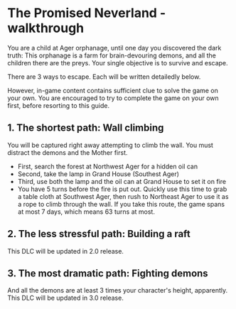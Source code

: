 # The Promised Neverland - walkthrough
You are a child at Ager orphanage, until one day you discovered the dark truth: This orphanage is a farm for brain-devouring demons, and all the children there are the preys. Your single objective is to survive and escape.

There are 3 ways to escape. Each will be written detailedly below.

However, in-game content contains sufficient clue to solve the game on your own. You are encouraged to try to complete the game on your own first, before resorting to this guide.

## 1. The shortest path: Wall climbing
You will be captured right away attempting to climb the wall. You must distract the demons and the Mother first.
- First, search the forest at Northwest Ager for a hidden oil can
- Second, take the lamp in Grand House (Southest Ager)
- Third, use both the lamp and the oil can at Grand House to set it on fire
- You have 5 turns before the fire is put out. Quickly use this time to grab a table cloth at Southwest Ager, then rush to Northeast Ager to use it as a rope to climb through the wall.
If you take this route, the game spans at most 7 days, which means 63 turns at most.

## 2. The less stressful path: Building a raft
This DLC will be updated in 2.0 release.

## 3. The most dramatic path: Fighting demons
And all the demons are at least 3 times your character's height, apparently.
This DLC will be updated in 3.0 release.